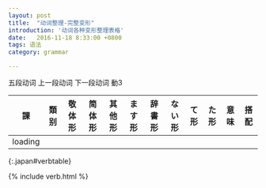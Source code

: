 ```yaml
---
layout: post
title:  "动词整理-完整变形"
introduction: '动词各种变形整理表格'
date:   2016-11-18 8:33:00 +0800
tags: 语法
category: grammar

---
```


<span class="verb1">五段动词</span>
<span class="verb2-1">上一段动词</span>
<span class="verb2-2">下一段动词</span>
<span class="verb3">動3</span>

| 課      | 類别 | 敬体形 | 简体形 | 其他形 | ます形 | 辞書形 | ない形 | て形 | た形 | 意味 | 搭配 |
| --      | ---  | ------ | ------ | ------ | ------ | ------ | ------ | ---- | ---- | ---- | ---- |
| loading |
{:.japan#verbtable}

{% include verb.html %}

<style>
@media only screen and (min-width: 768px) {
  #verbtable th:nth-child(n+3):nth-child(-n+5),
  #verbtable td:nth-child(n+3):nth-child(-n+5) {
    display: none;
  }
}

@media only screen and (max-width: 768px) {
  #verbtable th:nth-child(2),
  #verbtable td:nth-child(2),
  #verbtable th:nth-child(n+6):nth-child(-n+10),
  #verbtable td:nth-child(n+6):nth-child(-n+10) {
    display: none;
  }
}
</style>

<script>
$(document).ready(function() {
  $.ajax('/verb.json', { dataType: "json" })
    .done(function (data) {
      var d = verbhelper.parseajaxdata(data);
      verbhelper.initgrouptable(d, $('#verbtable'), "lesson",
        [ "pos",
          "respect",
          "simple",
          "other",
          "masulink",
          "jisyolink",
          "nai",
          "te",
          "ta",
          "desc",
          "idioms"]);

      $('td').each(function() {
        $(this).html(japanruby($(this).html()));
      });
    });
});
</script>

